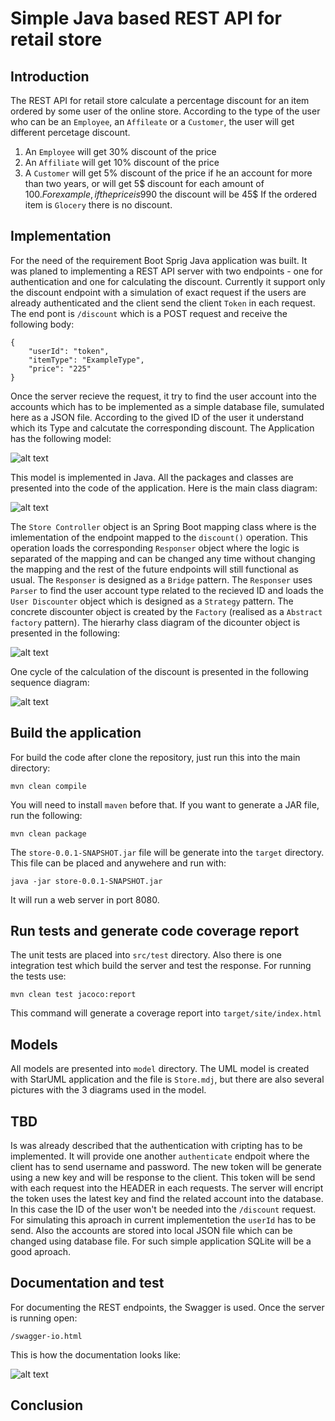# Simple Java based REST API for retail store 

## Introduction

The REST API for retail store calculate a percentage discount for an item ordered by some user of the online store. According to the type of the user who can be an `Employee`, an `Affileate` or a `Customer`, the user will get different percetage discount.
1. An `Employee` will get 30% discount of the price
2. An `Affiliate` will get 10% discount of the price
3. A `Customer` will get 5% discount of the price if he an account for more than two years, or will get 5$ discount for each amount of 100$. For example, if the price is 990$ the discount will be 45$
If the ordered item is `Glocery` there is no discount.

## Implementation

For the need of the requirement Boot Sprig Java application was built. It was planed to implementing a REST API server with two endpoints - one for authentication and one for calculating the discount. Currently it support only the discount endpoint with a simulation of exact request if the users are already authenticated and the client send the client `Token` in each request.
The end pont is `/discount` which is a POST request and receive the following body:

```
{
    "userId": "token",
    "itemType": "ExampleType",
    "price": "225"
}
```

Once the server recieve the request, it try to find the user account into the accounts which has to be implemented as a simple database file, sumulated here as a JSON file. According to the gived ID of the user it understand which its Type and calcutate the corresponding discount.
The Application has the following model:

![alt text](https://github.com/ivaylovantulev/store/blob/master/model/Model.jpg)

This model is implemented in Java. All the packages and classes are presented into the code of the application.
Here is the main class diagram:

![alt text](https://github.com/ivaylovantulev/store/blob/master/model/Main%20Class%20Diagram.jpg)

The `Store Controller` object is an Spring Boot mapping class where is the imlementation of the endpoint mapped to the `discount()` operation.
This operation loads the corresponding `Responser` object where the logic is separated of the mapping and can be changed any time without changing the mapping and the rest of the future endpoints will still functional as usual. The `Responser` is designed as a `Bridge` pattern.
The `Responser` uses `Parser` to find the user account type related to the recieved ID and loads the `User Discounter` object which is designed as a `Strategy` pattern. The concrete discounter object is created by the `Factory` (realised as a `Abstract factory` pattern). The hierarhy class diagram of the dicounter object is presented in the following:

![alt text](https://github.com/ivaylovantulev/store/blob/master/model/Discounters%20Class%20Diagram.jpg)

One cycle of the calculation of the discount is presented in the following sequence diagram:

![alt text](https://github.com/ivaylovantulev/store/blob/master/model/Sequence%20Diagram.jpg)


## Build the application

For build the code after clone the repository, just run this into the main directory:

```
mvn clean compile
```

You will need to install `maven` before that. If you want to generate a JAR file, run the following:

```
mvn clean package
```

The `store-0.0.1-SNAPSHOT.jar` file will be generate into the `target` directory. This file can be placed and anywehere and run with:

```
java -jar store-0.0.1-SNAPSHOT.jar
```

It will run a web server in port 8080.

## Run tests and generate code coverage report

The unit tests are placed into `src/test` directory. Also there is one integration test which build the server and test the response.
For running the tests use:

```
mvn clean test jacoco:report
```

This command will generate a coverage report into `target/site/index.html`

## Models

All models are presented into `model` directory. The UML model is created with StarUML application and the file is `Store.mdj`, but there are also several pictures with the 3 diagrams used in the model.

## TBD

Is was already described that the authentication with cripting has to be implemented. It will provide one another `authenticate` endpoit where the client has to send username and password. The new token will be generate using a new key and will be response to the client. This token will be send with each request into the HEADER in each requests. The server will encript the token uses the latest key and find the related account into the database. In this case the ID of the user won't be needed into the `/discount` request.
For simulating this aproach in current implementetion the `userId` has to be send. Also the accounts are stored into local JSON file which can be changed using database file. For such simple application SQLite will be a good aproach.

## Documentation and test

For documenting the REST endpoints, the Swagger is used. Once the server is running open:

```
/swagger-io.html
```

This is how the documentation looks like:

![alt text](../Swagger-main.png)

## Conclusion
